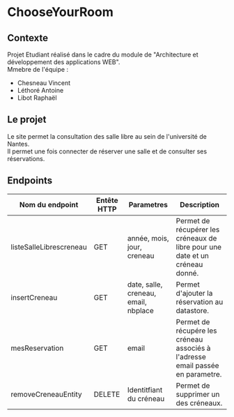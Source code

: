 # ChooseYourRoom  
  
## Contexte  
Projet Etudiant réalisé dans le cadre du module de "Architecture et développement des applications WEB".  
Mmebre de l'équipe :   
* Chesneau Vincent  
* Léthoré Antoine  
* Libot Raphaël  
  
## Le projet  
Le site permet la consultation des salle libre au sein de l'université de Nantes.  
Il permet une fois connecter de réserver une salle et de consulter ses réservations.  
  
## Endpoints  
| Nom du endpoint|     Entête HTTP     |  Parametres     |  Description    |
| ------------- | -------------   | ---------       | ---------      |
| listeSalleLibrescreneau | GET   | année, mois, jour, creneau       | Permet de récupérer les créneaux de libre pour une date et un créneau donné.      |
|insertCreneau|GET|date, salle, creneau, email, nbplace|Permet d'ajouter la réservation au datastore.|
|mesReservation|GET|email|Permet de récupére les créneau associés à l'adresse email passée en parametre.|
|removeCreneauEntity|DELETE|Identitfiant du créneau|Permet de supprimer un des créneaux.|

